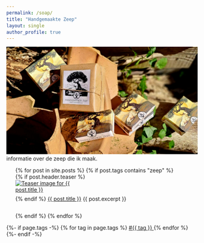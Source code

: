 ```yaml
---
permalink: /soap/
title: "Handgemaakte Zeep"
layout: single
author_profile: true
---
```

![zeep verpakkingen](/assets/images/zeep1.jpg "mooie zeepjes")
informatie over de zeep die ik maak.

<ul style="list-style-type: none;">
    {% for post in site.posts %}
        {% if post.tags contains "zeep" %}
            <li style="margin-bottom: 2em;">
                {% if post.header.teaser %}
                    <a href="{{ post.url }}">
                        <img src="{{ post.header.teaser }}" alt="Teaser image for {{ post.title }}" style="max-width:200px; display:block; margin-bottom:0.5em;">
                    </a>
                {% endif %}
                <a href="{{ post.url }}">{{ post.title }}</a>
                {{ post.excerpt }}
            </li>
        {% endif %}
    {% endfor %}
</ul>
{%- if page.tags -%}
    {% for tag in page.tags %}
        <a href="{{site.baseurl}}/archive.html#{{tag | slugize}}">
            #{{ tag }}
        </a>
    {% endfor %}
{%- endif -%}
